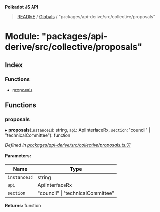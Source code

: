 **Polkadot JS API**

> [README](../README.md) / [Globals](../globals.md) / "packages/api-derive/src/collective/proposals"

# Module: "packages/api-derive/src/collective/proposals"

## Index

### Functions

* [proposals](_packages_api_derive_src_collective_proposals_.md#proposals)

## Functions

### proposals

▸ **proposals**(`instanceId`: string, `api`: ApiInterfaceRx, `section`: \"council\" \| \"technicalCommittee\"): function

*Defined in [packages/api-derive/src/collective/proposals.ts:31](https://github.com/polkadot-js/api/blob/d20228788/packages/api-derive/src/collective/proposals.ts#L31)*

#### Parameters:

Name | Type |
------ | ------ |
`instanceId` | string |
`api` | ApiInterfaceRx |
`section` | \"council\" \| \"technicalCommittee\" |

**Returns:** function
